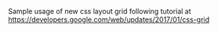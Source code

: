 Sample usage of new css layout grid following tutorial at
https://developers.google.com/web/updates/2017/01/css-grid